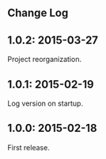 Change Log
----------

1.0.2: 2015-03-27
-----------------

Project reorganization.

1.0.1: 2015-02-19
-----------------

Log version on startup.

1.0.0: 2015-02-18
-----------------

First release.
